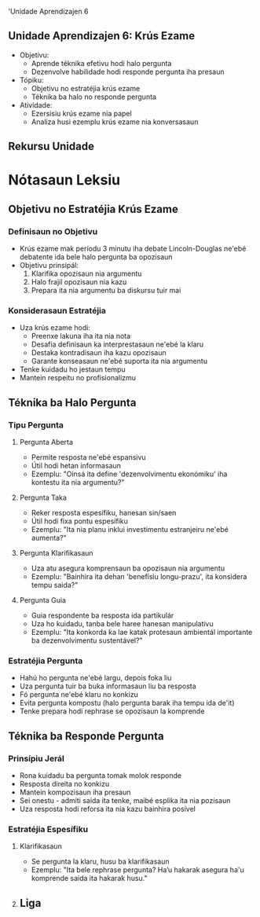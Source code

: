 'Unidade Aprendizajen 6

## Unidade Aprendizajen 6: Krús Ezame
- Objetivu:
  * Aprende téknika efetivu hodi halo pergunta
  * Dezenvolve habilidade hodi responde pergunta iha presaun
- Tópiku:
  * Objetivu no estratéjia krús ezame
  * Téknika ba halo no responde pergunta
- Atividade:
  * Ezersisiu krús ezame nia papel
  * Analiza husi ezemplu krús ezame nia konversasaun

## Rekursu Unidade

# Nótasaun Leksiu

## Objetivu no Estratéjia Krús Ezame

### Definisaun no Objetivu
- Krús ezame mak períodu 3 minutu iha debate Lincoln-Douglas ne'ebé debatente ida bele halo pergunta ba opozisaun
- Objetivu prinsipál:
  1. Klarifika opozisaun nia argumentu
  2. Halo frajil opozisaun nia kazu
  3. Prepara ita nia argumentu ba diskursu tuir mai

### Konsiderasaun Estratéjia
- Uza krús ezame hodi:
  - Preenxe lakuna iha ita nia nota
  - Desafia definisaun ka interprestasaun ne'ebé la klaru
  - Destaka kontradisaun iha kazu opozisaun
  - Garante konseasaun ne'ebé suporta ita nia argumentu
- Tenke kuidadu ho jestaun tempu
- Mantein respeitu no profisionalizmu

## Téknika ba Halo Pergunta

### Tipu Pergunta
1. Pergunta Aberta
   - Permite resposta ne'ebé espansivu
   - Útil hodi hetan informasaun
   - Ezemplu: "Oinsá ita define 'dezenvolvimentu ekonómiku' iha kontestu ita nia argumentu?"

2. Pergunta Taka
   - Reker resposta espesífiku, hanesan sin/saen
   - Útil hodi fixa pontu espesífiku
   - Ezemplu: "Ita nia planu inklui investimentu estranjeiru ne'ebé aumenta?"

3. Pergunta Klarifikasaun
   - Uza atu asegura komprensaun ba opozisaun nia argumentu
   - Ezemplu: "Bainhira ita dehan 'benefísiu longu-prazu', ita konsidera tempu saida?"

4. Pergunta Guia
   - Guia respondente ba resposta ida partikulár
   - Uza ho kuidadu, tanba bele haree hanesan manipulativu
   - Ezemplu: "Ita konkorda ka lae katak protesaun ambientál importante ba dezenvolvimentu sustentável?"

### Estratéjia Pergunta
- Hahú ho pergunta ne'ebé largu, depois foka liu
- Uza pergunta tuir ba buka informasaun liu ba resposta
- Fó pergunta ne'ebé klaru no konkizu
- Evita pergunta kompostu (halo pergunta barak iha tempu ida de'it)
- Tenke prepara hodi rephrase se opozisaun la komprende

## Téknika ba Responde Pergunta

### Prinsípiu Jerál
- Rona kuidadu ba pergunta tomak molok responde
- Resposta direita no konkizu
- Mantein kompozisaun iha presaun
- Sei onestu - admiti saida ita tenke, maibé esplika ita nia pozisaun
- Uza resposta hodi reforsa ita nia kazu bainhira posível

### Estratéjia Espesífiku
1. Klarifikasaun
   - Se pergunta la klaru, husu ba klarifikasaun
   - Ezemplu: "Ita bele rephrase pergunta? Ha’u hakarak asegura ha'u komprende saida ita hakarak husu."

2. Liga
   -